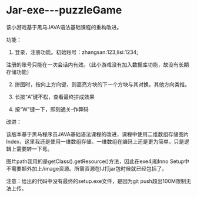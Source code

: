 # Jar-exe---puzzleGame

该小游戏基于黑马JAVA语法基础课程的重构改进。

功能：

1. 登录，注册功能。初始账号：zhangsan:123;lisi:1234;

注册的账号只能在一次会话内有效。（此小游戏没有加入数据库功能，故没有长期存储功能）

2. 拼图时，按向上方向键，则高亮方块的下一个方块与其对换。其他方向类推。

3. 长按“A”键不松，查看最终拼成效果

4. 按“W”键一下，即刻通关-作弊码

改进：

该版本基于黑马程序员JAVA基础语法课程的改进，课程中使用二维数组存储图片Index，这里我还是使用一维数组存储。一维数组在编码上还是更为简单，只是逻辑上需要转一下弯。

图片path我用的是getClass().getResource()方法，因此在exe4j和Inno Setup中不需要额外加上/image资源。所需资源在IJ打jar包时候就已经包括了。

注意：给出的代码中没有最终的setup.exe文件，是因为git push超出100M限制无法上传。
